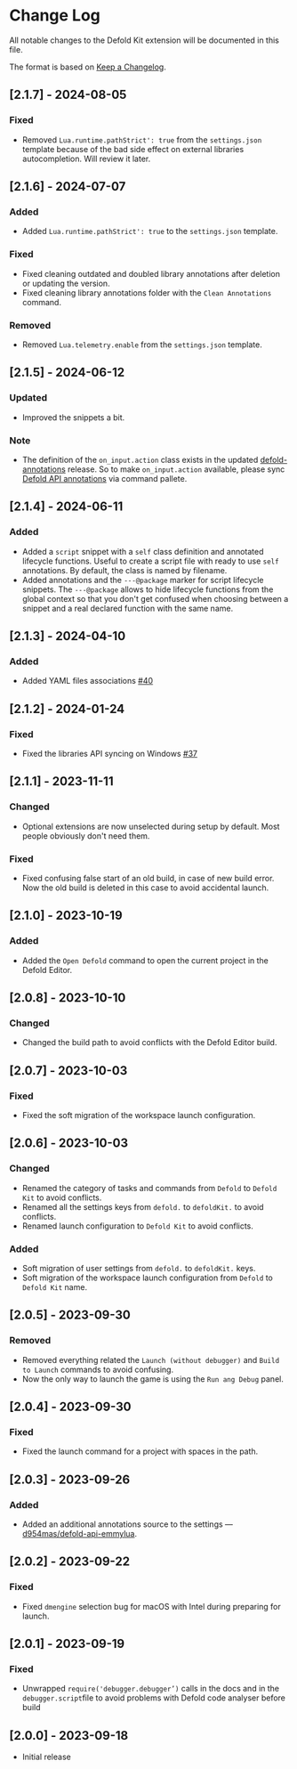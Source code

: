 # Change Log

All notable changes to the Defold Kit extension will be documented in this file.

The format is based on [Keep a Changelog](https://keepachangelog.com/en/1.1.0/).

## [2.1.7] - 2024-08-05

### Fixed

- Removed `Lua.runtime.pathStrict': true` from  the `settings.json` template because of the bad side effect on external libraries autocompletion. Will review it later.

## [2.1.6] - 2024-07-07

### Added

- Added `Lua.runtime.pathStrict': true` to  the `settings.json` template.

### Fixed

- Fixed cleaning outdated and doubled library annotations after deletion or updating the version.
- Fixed cleaning library annotations folder with the `Clean Annotations` command.

### Removed

- Removed `Lua.telemetry.enable` from the `settings.json` template.

## [2.1.5] - 2024-06-12

### Updated

- Improved the snippets a bit.

### Note

- The definition of the `on_input.action` class exists in the updated [defold-annotations](https://github.com/astrochili/defold-annotations/releases) release. So to make `on_input.action` available, please sync [Defold API annotations](https://github.com/astrochili/vscode-defold?tab=readme-ov-file#annotations-syncing) via command pallete.

## [2.1.4] - 2024-06-11

### Added

- Added a `script` snippet with a `self` class definition and annotated lifecycle functions. Useful to create a script file with ready to use `self` annotations. By default, the class is named by filename.
- Added annotations and the `---@package` marker for script lifecycle snippets. The `---@package` allows to hide lifecycle functions from the global context so that you don't get confused when choosing between a snippet and a real declared function with the same name.

## [2.1.3] - 2024-04-10

### Added

- Added YAML files associations [#40](https://github.com/astrochili/vscode-defold/issues/40)

## [2.1.2] - 2024-01-24

### Fixed

- Fixed the libraries API syncing on Windows [#37](https://github.com/astrochili/vscode-defold/issues/37)

## [2.1.1] - 2023-11-11

### Changed

- Optional extensions are now unselected during setup by default. Most people obviously don't need them.

### Fixed

- Fixed confusing false start of an old build, in case of new build error. Now the old build is deleted in this case to avoid accidental launch.

## [2.1.0] - 2023-10-19

### Added

- Added the `Open Defold` command to open the current project in the Defold Editor.

## [2.0.8] - 2023-10-10

### Changed

- Changed the build path to avoid conflicts with the Defold Editor build.

## [2.0.7] - 2023-10-03

### Fixed

- Fixed the soft migration of the workspace launch configuration.

## [2.0.6] - 2023-10-03

### Changed

- Renamed the category of tasks and commands from `Defold` to `Defold Kit` to avoid conflicts.
- Renamed all the settings keys from `defold.` to `defoldKit.` to avoid conflicts.
- Renamed launch configuration to `Defold Kit` to avoid conflicts.

### Added

- Soft migration of user settings from `defold.` to `defoldKit.` keys.
- Soft migration of the workspace launch configuration from `Defold` to `Defold Kit` name.

## [2.0.5] - 2023-09-30

### Removed

- Removed everything related the `Launch (without debugger)` and `Build to Launch` commands to avoid confusing.
- Now the only way to launch the game is using the `Run ang Debug` panel.

## [2.0.4] - 2023-09-30

### Fixed

- Fixed the launch command for a project with spaces in the path.

## [2.0.3] - 2023-09-26

### Added

- Added an additional annotations source to the settings — [d954mas/defold-api-emmylua](https://github.com/d954mas/defold-api-emmylua).

## [2.0.2] - 2023-09-22

### Fixed

- Fixed `dmengine` selection bug for macOS with Intel during preparing for launch.


## [2.0.1] - 2023-09-19

### Fixed

- Unwrapped `require('debugger.debugger’)` calls in the docs and in the `debugger.script`file to avoid problems with Defold code analyser before build

## [2.0.0] - 2023-09-18

- Initial release